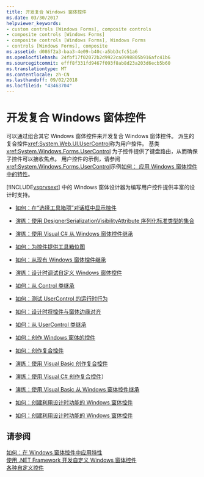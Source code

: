 ```yaml
---
title: 开发复合 Windows 窗体控件
ms.date: 03/30/2017
helpviewer_keywords:
- custom controls [Windows Forms], composite controls
- composite controls [Windows Forms]
- composite controls [Windows Forms], Windows Forms
- controls [Windows Forms], composite
ms.assetid: d086f2a3-baa3-4e09-b40c-a5bb3cfc51a6
ms.openlocfilehash: 24fbf17f02072b2d9922ca0998805b916afc41b6
ms.sourcegitcommit: efff8f331fd9467f093f8ab8d23a203d6ecb5b60
ms.translationtype: MT
ms.contentlocale: zh-CN
ms.lasthandoff: 09/02/2018
ms.locfileid: "43463704"
---
```

# <a name="developing-a-composite-windows-forms-control"></a>开发复合 Windows 窗体控件
可以通过组合其它 Windows 窗体控件来开发复合 Windows 窗体控件。 派生的复合控件<xref:System.Web.UI.UserControl>称为用户控件。 基类 <xref:System.Windows.Forms.UserControl> 为子控件提供了键盘路由，从而确保子控件可以接收焦点。 用户控件的示例，请参阅<xref:System.Windows.Forms.UserControl>示例[如何： 应用 Windows 窗体控件中的特性](../../../../docs/framework/winforms/controls/how-to-apply-attributes-in-windows-forms-controls.md)。  
  
 [!INCLUDE[vsprvsext](../../../../includes/vsprvsext-md.md)] 中的 Windows 窗体设计器为编写用户控件提供丰富的设计时支持。  
  
-   [如何：在“选择工具箱项”对话框中显示控件](https://msdn.microsoft.com/library/9yxtkx75\(v=vs.110\))  
  
-   [演练：使用 DesignerSerializationVisibilityAttribute 序列化标准类型的集合](serializing-collections-designerserializationvisibilityattribute.md)  
  
-   [演练：使用 Visual C# 从 Windows 窗体控件继承](https://msdn.microsoft.com/library/09476da0-8d4c-4a4c-b969-649519dfb438)  
  
-   [如何：为控件提供工具箱位图](https://msdn.microsoft.com/library/4wk1wc0a\(v=vs.110\))  
  
-   [如何：从现有 Windows 窗体控件继承](https://msdn.microsoft.com/library/7h62478z\(v=vs.110\))  
  
-   [演练：设计时调试自定义 Windows 窗体控件](https://msdn.microsoft.com/library/5ytx0z24\(v=vs.110\))  
  
-   [如何：从 Control 类继承](https://msdn.microsoft.com/library/skcysbt2\(v=vs.110\))  
  
-   [如何：测试 UserControl 的运行时行为](how-to-test-the-run-time-behavior-of-a-usercontrol.md)  
  
-   [如何：设计时将控件与窗体边缘对齐](https://msdn.microsoft.com/library/1fxyb15b\(v=vs.110\))  
  
-   [如何：从 UserControl 类继承](https://msdn.microsoft.com/library/00ctb4z0\(v=vs.110\))  
  
-   [如何：创作 Windows 窗体的控件](https://msdn.microsoft.com/library/bs3yhkh7\(v=vs.110\))  
  
-   [如何：创作复合控件](https://msdn.microsoft.com/library/3sf86w5h\(v=vs.110\))  
  
-   [演练：使用 Visual Basic 创作复合控件](https://msdn.microsoft.com/library/c316f119\(v=vs.110\))  
  
-   [演练：使用 Visual C# 创作复合控件](https://msdn.microsoft.com/library/f88481a8-c746-4a36-9479-374ce5f2e91f)）  
  
-   [演练：使用 Visual Basic 从 Windows 窗体控件继承](https://msdn.microsoft.com/library/w2a8y03d\(v=vs.110\))  
  
-   [如何：创建利用设计时功能的 Windows 窗体控件](https://msdn.microsoft.com/library/307hck25\(v=vs.110\))  
  
-   [如何：创建利用设计时功能的 Windows 窗体控件](https://msdn.microsoft.com/library/307hck25\(v=vs.120\))  
  
## <a name="see-also"></a>请参阅  
 [如何：在 Windows 窗体控件中应用特性](../../../../docs/framework/winforms/controls/how-to-apply-attributes-in-windows-forms-controls.md)  
 [使用 .NET Framework 开发自定义 Windows 窗体控件](../../../../docs/framework/winforms/controls/developing-custom-windows-forms-controls.md)  
 [各种自定义控件](../../../../docs/framework/winforms/controls/varieties-of-custom-controls.md)
